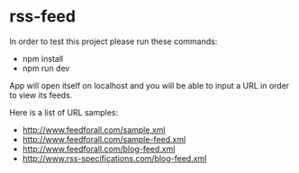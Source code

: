 # rss-feed

In order to test this project please run these commands:
- npm install
- npm run dev

App will open itself on localhost and you will be able to input a URL in order to view its feeds.

Here is a list of URL samples: 
- http://www.feedforall.com/sample.xml
- http://www.feedforall.com/sample-feed.xml
- http://www.feedforall.com/blog-feed.xml
- http://www.rss-specifications.com/blog-feed.xml



